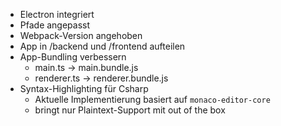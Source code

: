 - Electron integriert
- Pfade angepasst
- Webpack-Version angehoben
- App in /backend und /frontend aufteilen
- App-Bundling verbessern
    - main.ts -> main.bundle.js
    - renderer.ts -> renderer.bundle.js
- Syntax-Highlighting für Csharp
  - Aktuelle Implementierung basiert auf `monaco-editor-core`
  - bringt nur Plaintext-Support mit out of the box
